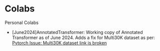 # Colabs
Personal Colabs

- [June2024]AnnotatedTransformer: Working copy of Annotated Transformer as of June 2024.
Adds a fix for Multi30K dataset as per: [Pytorch Issue: Multi30K dataset link is broken](https://github.com/pytorch/text/issues/1756)
